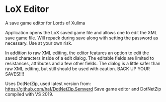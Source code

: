 # LoX Editor
A save game editor for Lords of Xulima

Application opens the LoX saved game file and allows one to edit the XML save game
file.  Will repack during save along with setting the password as necessary.  Use
at your own risk.

In addition to raw XML editing, the editor features an option to edit the saved
characters inside of a edit dialog.  The editable fields are limited to resistances,
attributes and a few other fields.  The dialog is a little safer than raw XML
editing, but still should be used with caution.  BACK UP YOUR SAVES!!!!

Uses DotNetZip, used latest version from:
 https://github.com/haf/DotNetZip.Semverd
Save game editor and DotNetZip compiled with VS 2019.
